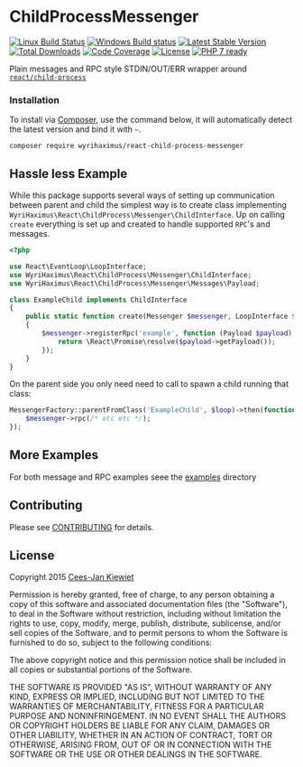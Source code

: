 # ChildProcessMessenger
[![Linux Build Status](https://travis-ci.org/WyriHaximus/reactphp-child-process-messenger.png)](https://travis-ci.org/WyriHaximus/reactphp-child-process-messenger)
[![Windows Build status](https://ci.appveyor.com/api/projects/status/1sfdh9g2pvbuw4pp?svg=true)](https://ci.appveyor.com/project/WyriHaximus/reactphp-child-process-messenger)
[![Latest Stable Version](https://poser.pugx.org/WyriHaximus/react-child-process-messenger/v/stable.png)](https://packagist.org/packages/WyriHaximus/react-child-process-messenger)
[![Total Downloads](https://poser.pugx.org/WyriHaximus/react-child-process-messenger/downloads.png)](https://packagist.org/packages/WyriHaximus/react-child-process-messenger)
[![Code Coverage](https://scrutinizer-ci.com/g/WyriHaximus/reactphp-child-process-messenger/badges/coverage.png?b=master)](https://scrutinizer-ci.com/g/WyriHaximus/reactphp-child-process-messenger/?branch=master)
[![License](https://poser.pugx.org/WyriHaximus/react-child-process-messenger/license.png)](https://packagist.org/packages/wyrihaximus/react-child-process-messenger)
[![PHP 7 ready](http://php7ready.timesplinter.ch/WyriHaximus/reactphp-child-process-messenger/badge.svg)](https://travis-ci.org/WyriHaximus/reactphp-child-process-messenger)

Plain messages and RPC style STDIN/OUT/ERR wrapper around [`react/child-process`](https://github.com/reactphp/child-process)

### Installation ###

To install via [Composer](http://getcomposer.org/), use the command below, it will automatically detect the latest version and bind it with `~`.

```
composer require wyrihaximus/react-child-process-messenger 
```

## Hassle less Example ##

While this package supports several ways of setting up communication between parent and child the simplest way is to create class implementing `WyriHaximus\React\ChildProcess\Messenger\ChildInterface`. Up on calling `create` everything is set up and created to handle supported `RPC`'s and messages. 

```php
<?php

use React\EventLoop\LoopInterface;
use WyriHaximus\React\ChildProcess\Messenger\ChildInterface;
use WyriHaximus\React\ChildProcess\Messenger\Messages\Payload;

class ExampleChild implements ChildInterface
{
    public static function create(Messenger $messenger, LoopInterface $loop)
    {
        $messenger->registerRpc('example', function (Payload $payload) {
            return \React\Promise\resolve($payload->getPayload());
        });
    }
}
```

On the parent side you only need need to call to spawn a child running that class:

```php
MessengerFactory::parentFromClass('ExampleChild', $loop)->then(function (Messenger $messenger) use ($loop) {
    $messenger->rpc(/* etc etc */);
});
```

## More Examples ##

For both message and RPC examples seee the [examples](https://github.com/WyriHaximus/reactphp-child-process-messenger/tree/master/examples) directory

## Contributing ##

Please see [CONTRIBUTING](CONTRIBUTING.md) for details.

## License ##

Copyright 2015 [Cees-Jan Kiewiet](http://wyrihaximus.net/)

Permission is hereby granted, free of charge, to any person
obtaining a copy of this software and associated documentation
files (the "Software"), to deal in the Software without
restriction, including without limitation the rights to use,
copy, modify, merge, publish, distribute, sublicense, and/or sell
copies of the Software, and to permit persons to whom the
Software is furnished to do so, subject to the following
conditions:

The above copyright notice and this permission notice shall be
included in all copies or substantial portions of the Software.

THE SOFTWARE IS PROVIDED "AS IS", WITHOUT WARRANTY OF ANY KIND,
EXPRESS OR IMPLIED, INCLUDING BUT NOT LIMITED TO THE WARRANTIES
OF MERCHANTABILITY, FITNESS FOR A PARTICULAR PURPOSE AND
NONINFRINGEMENT. IN NO EVENT SHALL THE AUTHORS OR COPYRIGHT
HOLDERS BE LIABLE FOR ANY CLAIM, DAMAGES OR OTHER LIABILITY,
WHETHER IN AN ACTION OF CONTRACT, TORT OR OTHERWISE, ARISING
FROM, OUT OF OR IN CONNECTION WITH THE SOFTWARE OR THE USE OR
OTHER DEALINGS IN THE SOFTWARE.
